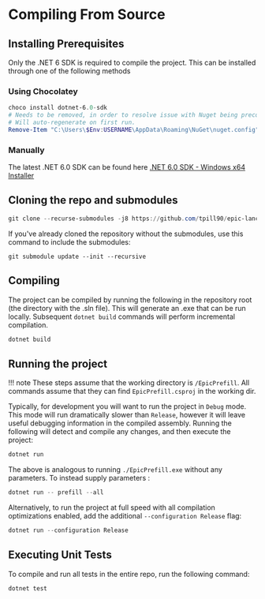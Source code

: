 # Compiling From Source

## Installing Prerequisites

Only the .NET 6 SDK is required to compile the project.  This can be installed through one of the following methods

### Using Chocolatey
```powershell
choco install dotnet-6.0-sdk
# Needs to be removed, in order to resolve issue with Nuget being preconfigured wrong.  
# Will auto-regenerate on first run.
Remove-Item "C:\Users\$Env:USERNAME\AppData\Roaming\NuGet\nuget.config"
```

### Manually
The latest .NET 6.0 SDK can be found here  [.NET 6.0 SDK - Windows x64 Installer]( https://download.visualstudio.microsoft.com/download/pr/deb4711b-7bbc-4afa-8884-9f2b964797f2/fb603c451b2a6e0a2cb5372d33ed68b9/dotnet-sdk-6.0.300-win-x64.exe )

## Cloning the repo and submodules

```powershell
git clone --recurse-submodules -j8 https://github.com/tpill90/epic-lancache-prefill.git
```
If you've already cloned the repository without the submodules, use this command to include the submodules:
```
git submodule update --init --recursive
```

## Compiling

The project can be compiled by running the following in the repository root (the directory with the .sln file).  This will generate an .exe that can be run locally.  Subsequent `dotnet build` commands will perform incremental compilation.

```powershell
dotnet build
```

## Running the project

!!! note
    These steps assume that the working directory is `/EpicPrefill`.  All commands assume that they can find `EpicPrefill.csproj` in the working dir.

Typically, for development you will want to run the project in `Debug` mode.  This mode will run dramatically slower than `Release`, however it will leave useful debugging information in the compiled assembly.  Running the following will detect and compile any changes, and then execute the project:
```powershell
dotnet run
```

The above is analogous to running `./EpicPrefill.exe` without any parameters.  To instead supply parameters :
```powershell
dotnet run -- prefill --all
```

Alternatively, to run the project at full speed with all compilation optimizations enabled, add the additional `--configuration Release` flag:
```powershell
dotnet run --configuration Release
```

## Executing Unit Tests

To compile and run all tests in the entire repo, run the following command:
```powershell
dotnet test
```
